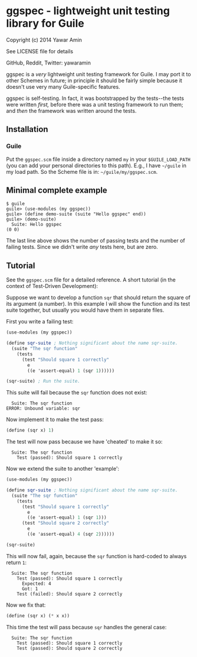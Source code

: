 # ggspec - lightweight unit testing library for Guile

Copyright (c) 2014 Yawar Amin

See LICENSE file for details

GitHub, Reddit, Twitter: yawaramin

ggspec is a _very_ lightweight unit testing framework for Guile. I may
port it to other Schemes in future; in principle it should be fairly
simple because it doesn't use very many Guile-specific features.

ggspec is self-testing. In fact, it was bootstrapped by the tests--the
tests were written _first,_ before there was a unit testing framework to
run them; and _then_ the framework was written around the tests.

## Installation

### Guile

Put the `ggspec.scm` file inside a directory named `my` in your
`$GUILE_LOAD_PATH` (you can add your personal directories to this path).
E.g., I have `~/guile` in my load path. So the Scheme file is in:
`~/guile/my/ggspec.scm`.

## Minimal complete example

```
$ guile
guile> (use-modules (my ggspec))
guile> (define demo-suite (suite "Hello ggspec" end))
guile> (demo-suite)
  Suite: Hello ggspec
(0 0)
```

The last line above shows the number of passing tests and the number of
failing tests. Since we didn't write _any_ tests here, but are zero.

## Tutorial

See the `ggspec.scm` file for a detailed reference. A short tutorial (in
the context of Test-Driven Development):

Suppose we want to develop a function `sqr` that should return the
square of its argument (a number). In this example I will show the
function and its test suite together, but usually you would have them in
separate files.

First you write a failing test:

```scheme
(use-modules (my ggspec))

(define sqr-suite ; Nothing significant about the name sqr-suite.
  (suite "The sqr function"
    (tests
      (test "Should square 1 correctly"
        e
        ((e 'assert-equal) 1 (sqr 1))))))

(sqr-suite) ; Run the suite.
```

This suite will fail because the `sqr` function does not exist:

```
  Suite: The sqr function
ERROR: Unbound variable: sqr
```

Now implement it to make the test pass:

```scheme
(define (sqr x) 1)
```

The test will now pass because we have 'cheated' to make it so:

```
  Suite: The sqr function
    Test (passed): Should square 1 correctly
```

Now we extend the suite to another 'example':

```scheme
(use-modules (my ggspec))

(define sqr-suite ; Nothing significant about the name sqr-suite.
  (suite "The sqr function"
    (tests
      (test "Should square 1 correctly"
        e
        ((e 'assert-equal) 1 (sqr 1)))
      (test "Should square 2 correctly"
        e
        ((e 'assert-equal) 4 (sqr 2))))))

(sqr-suite)
```

This will now fail, again, because the `sqr` function is hard-coded to
always return `1`:

```
  Suite: The sqr function
    Test (passed): Should square 1 correctly
      Expected: 4
      Got: 1
    Test (failed): Should square 2 correctly
```

Now we fix that:

```scheme
(define (sqr x) (* x x))
```

This time the test will pass because `sqr` handles the general case:

```
  Suite: The sqr function
    Test (passed): Should square 1 correctly
    Test (passed): Should square 2 correctly
```

